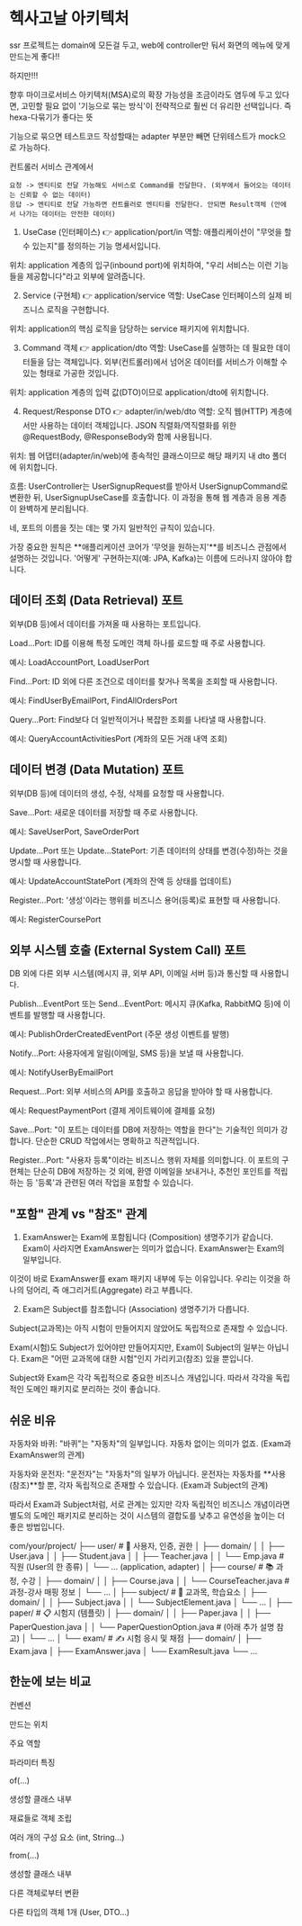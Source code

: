 # 헥사고날 아키텍처

ssr 프로젝트는 domain에 모든걸 두고, web에 controller만 둬서 화면의 메뉴에 맞게 만드는게 좋다!!

하지만!!!

향후 마이크로서비스 아키텍처(MSA)로의 확장 가능성을 조금이라도 염두에 두고 있다면, 고민할 필요 없이 '기능으로 묶는 방식'이 전략적으로 훨씬 더 유리한 선택입니다.
즉 hexa-다묶기가 좋다는 뜻

기능으로 묶으면 테스트코드 작성할때는 adapter 부분만 빼면 단위테스트가 mock으로 가능하다.

컨트롤러 서비스 관계에서

```text
요청 -> 엔티티로 전달 가능해도 서비스로 Command를 전달한다. (외부에서 들어오는 데이터는 신뢰할 수 없는 데이터)
응답 -> 엔티티로 전달 가능하면 컨트롤러로 엔티티를 전달한다. 안되면 Result객체 (안에서 나가는 데이터는 안전한 데이터)
```

1. UseCase (인터페이스) 👉 application/port/in
   역할: 애플리케이션이 "무엇을 할 수 있는지"를 정의하는 기능 명세서입니다.

위치: application 계층의 입구(inbound port)에 위치하여, "우리 서비스는 이런 기능들을 제공합니다"라고 외부에 알려줍니다.

2. Service (구현체) 👉 application/service
   역할: UseCase 인터페이스의 실제 비즈니스 로직을 구현합니다.

위치: application의 핵심 로직을 담당하는 service 패키지에 위치합니다.

3. Command 객체 👉 application/dto
   역할: UseCase를 실행하는 데 필요한 데이터들을 담는 객체입니다. 외부(컨트롤러)에서 넘어온 데이터를 서비스가 이해할 수 있는 형태로 가공한 것입니다.

위치: application 계층의 입력 값(DTO)이므로 application/dto에 위치합니다.

4. Request/Response DTO 👉 adapter/in/web/dto
   역할: 오직 웹(HTTP) 계층에서만 사용하는 데이터 객체입니다. JSON 직렬화/역직렬화를 위한 @RequestBody, @ResponseBody와 함께 사용됩니다.

위치: 웹 어댑터(adapter/in/web)에 종속적인 클래스이므로 해당 패키지 내 dto 폴더에 위치합니다.

흐름: UserController는 UserSignupRequest를 받아서 UserSignupCommand로 변환한 뒤, UserSignupUseCase를 호출합니다. 이 과정을 통해 웹 계층과 응용 계층이
완벽하게 분리됩니다.

네, 포트의 이름을 짓는 데는 몇 가지 일반적인 규칙이 있습니다.

가장 중요한 원칙은 **애플리케이션 코어가 '무엇을 원하는지'**를 비즈니스 관점에서 설명하는 것입니다. '어떻게' 구현하는지(예: JPA, Kafka)는 이름에 드러나지 않아야 합니다.

## 데이터 조회 (Data Retrieval) 포트

외부(DB 등)에서 데이터를 가져올 때 사용하는 포트입니다.

Load...Port: ID를 이용해 특정 도메인 객체 하나를 로드할 때 주로 사용합니다.

예시: LoadAccountPort, LoadUserPort

Find...Port: ID 외에 다른 조건으로 데이터를 찾거나 목록을 조회할 때 사용합니다.

예시: FindUserByEmailPort, FindAllOrdersPort

Query...Port: Find보다 더 일반적이거나 복잡한 조회를 나타낼 때 사용합니다.

예시: QueryAccountActivitiesPort (계좌의 모든 거래 내역 조회)

## 데이터 변경 (Data Mutation) 포트

외부(DB 등)에 데이터의 생성, 수정, 삭제를 요청할 때 사용합니다.

Save...Port: 새로운 데이터를 저장할 때 주로 사용합니다.

예시: SaveUserPort, SaveOrderPort

Update...Port 또는 Update...StatePort: 기존 데이터의 상태를 변경(수정)하는 것을 명시할 때 사용합니다.

예시: UpdateAccountStatePort (계좌의 잔액 등 상태를 업데이트)

Register...Port: '생성'이라는 행위를 비즈니스 용어(등록)로 표현할 때 사용합니다.

예시: RegisterCoursePort

## 외부 시스템 호출 (External System Call) 포트

DB 외에 다른 외부 시스템(메시지 큐, 외부 API, 이메일 서버 등)과 통신할 때 사용합니다.

Publish...EventPort 또는 Send...EventPort: 메시지 큐(Kafka, RabbitMQ 등)에 이벤트를 발행할 때 사용합니다.

예시: PublishOrderCreatedEventPort (주문 생성 이벤트를 발행)

Notify...Port: 사용자에게 알림(이메일, SMS 등)을 보낼 때 사용합니다.

예시: NotifyUserByEmailPort

Request...Port: 외부 서비스의 API를 호출하고 응답을 받아야 할 때 사용합니다.

예시: RequestPaymentPort (결제 게이트웨이에 결제를 요청)

Save...Port: "이 포트는 데이터를 DB에 저장하는 역할을 한다"는 기술적인 의미가 강합니다. 단순한 CRUD 작업에서는 명확하고 직관적입니다.

Register...Port: "사용자 등록"이라는 비즈니스 행위 자체를 의미합니다. 이 포트의 구현체는 단순히 DB에 저장하는 것 외에, 환영 이메일을 보내거나, 추천인 포인트를 적립하는 등 '등록'과 관련된 여러
작업을 포함할 수 있습니다.

## "포함" 관계 vs "참조" 관계

1. ExamAnswer는 Exam에 포함됩니다 (Composition)
   생명주기가 같습니다. Exam이 사라지면 ExamAnswer는 의미가 없습니다. ExamAnswer는 Exam의 일부입니다.

이것이 바로 ExamAnswer를 exam 패키지 내부에 두는 이유입니다. 우리는 이것을 하나의 덩어리, 즉 애그리거트(Aggregate) 라고 부릅니다.

2. Exam은 Subject를 참조합니다 (Association)
   생명주기가 다릅니다.

Subject(교과목)는 아직 시험이 만들어지지 않았어도 독립적으로 존재할 수 있습니다.

Exam(시험)도 Subject가 있어야만 만들어지지만, Exam이 Subject의 일부는 아닙니다. Exam은 "어떤 교과목에 대한 시험"인지 가리키고(참조) 있을 뿐입니다.

Subject와 Exam은 각각 독립적으로 중요한 비즈니스 개념입니다. 따라서 각각을 독립적인 도메인 패키지로 분리하는 것이 좋습니다.

## 쉬운 비유

자동차와 바퀴: "바퀴"는 "자동차"의 일부입니다. 자동차 없이는 의미가 없죠. (Exam과 ExamAnswer의 관계)

자동차와 운전자: "운전자"는 "자동차"의 일부가 아닙니다. 운전자는 자동차를 **사용(참조)**할 뿐, 각자 독립적으로 존재할 수 있습니다. (Exam과 Subject의 관계)

따라서 Exam과 Subject처럼, 서로 관계는 있지만 각자 독립적인 비즈니스 개념이라면 별도의 도메인 패키지로 분리하는 것이 시스템의 결합도를 낮추고 유연성을 높이는 더 좋은 방법입니다.

com/your/project/
├── user/ # 👤 사용자, 인증, 권한
│ ├── domain/
│ │ ├── User.java
│ │ ├── Student.java
│ │ ├── Teacher.java
│ │ └── Emp.java # 직원 (User의 한 종류)
│ └── ... (application, adapter)
│
├── course/ # 📚 과정, 수강
│ ├── domain/
│ │ ├── Course.java
│ │ └── CourseTeacher.java # 과정-강사 매핑 정보
│ └── ...
│
├── subject/ # 📖 교과목, 학습요소
│ ├── domain/
│ │ ├── Subject.java
│ │ └── SubjectElement.java
│ └── ...
│
├── paper/ # 📋 시험지 (템플릿)
│ ├── domain/
│ │ ├── Paper.java
│ │ ├── PaperQuestion.java
│ │ └── PaperQuestionOption.java # (아래 추가 설명 참고)
│ └── ...
│
└── exam/ # ✍️ 시험 응시 및 채점
├── domain/
│ ├── Exam.java
│ ├── ExamAnswer.java
│ └── ExamResult.java
└── ...

## 한눈에 보는 비교

컨벤션

만드는 위치

주요 역할

파라미터 특징

of(...)

생성할 클래스 내부

재료들로 객체 조립

여러 개의 구성 요소 (int, String...)

from(...)

생성할 클래스 내부

다른 객체로부터 변환

다른 타입의 객체 1개 (User, DTO...)